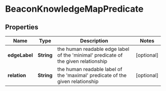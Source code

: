 
# BeaconKnowledgeMapPredicate

## Properties
Name | Type | Description | Notes
------------ | ------------- | ------------- | -------------
**edgeLabel** | **String** | the human readable edge label of the &#39;minimal&#39;  predicate of the given relationship |  [optional]
**relation** | **String** | the human readable label of the &#39;maximal&#39;  predicate of the given relationship |  [optional]




